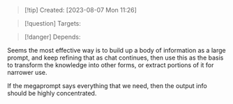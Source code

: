 
>[!tip] Created: [2023-08-07 Mon 11:26]

>[!question] Targets: 

>[!danger] Depends: 

Seems the most effective way is to build up a body of information as a large prompt, and keep refining that as chat continues, then use this as the basis to transform the knowledge into other forms, or extract portions of it for narrower use.

If the megaprompt says everything that we need, then the output info should be highly concentrated.